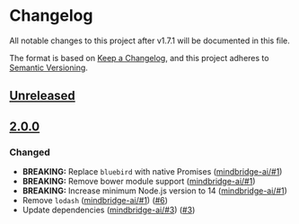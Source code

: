 # Changelog
All notable changes to this project after v1.7.1 will be documented in this file.

The format is based on [Keep a Changelog](https://keepachangelog.com/en/1.0.0/),
and this project adheres to [Semantic Versioning](https://semver.org/spec/v2.0.0.html).

## [Unreleased]

## [2.0.0]
### Changed
- **BREAKING:** Replace `bluebird` with native Promises ([mindbridge-ai/#1](https://github.com/mindbridge-ai/oss-attribution-generator/pull/1))
- **BREAKING:** Remove bower module support ([mindbridge-ai/#1](https://github.com/mindbridge-ai/oss-attribution-generator/pull/1))
- **BREAKING:** Increase minimum Node.js version to 14 ([mindbridge-ai/#1](https://github.com/mindbridge-ai/oss-attribution-generator/pull/1))
- Remove `lodash` ([mindbridge-ai/#1](https://github.com/mindbridge-ai/oss-attribution-generator/pull/1)) ([#6](https://github.com/MetaMask/oss-attribution-generator/pull/6))
- Update dependencies ([mindbridge-ai/#3](https://github.com/mindbridge-ai/oss-attribution-generator/pull/3)) ([#3](https://github.com/MetaMask/oss-attribution-generator/pull/3))

[Unreleased]: https://github.com/MetaMask/oss-attribution-generator/compare/v2.0.0...HEAD
[2.0.0]: https://github.com/MetaMask/oss-attribution-generator/releases/tag/v2.0.0
